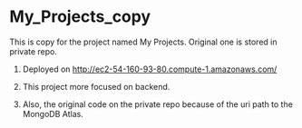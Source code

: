 # My_Projects_copy
This is copy for the project named My Projects. Original one is stored in private repo.

1. Deployed on http://ec2-54-160-93-80.compute-1.amazonaws.com/

2. This project more focused on backend.

3. Also, the original code on the private repo because of the uri path to the MongoDB Atlas.
